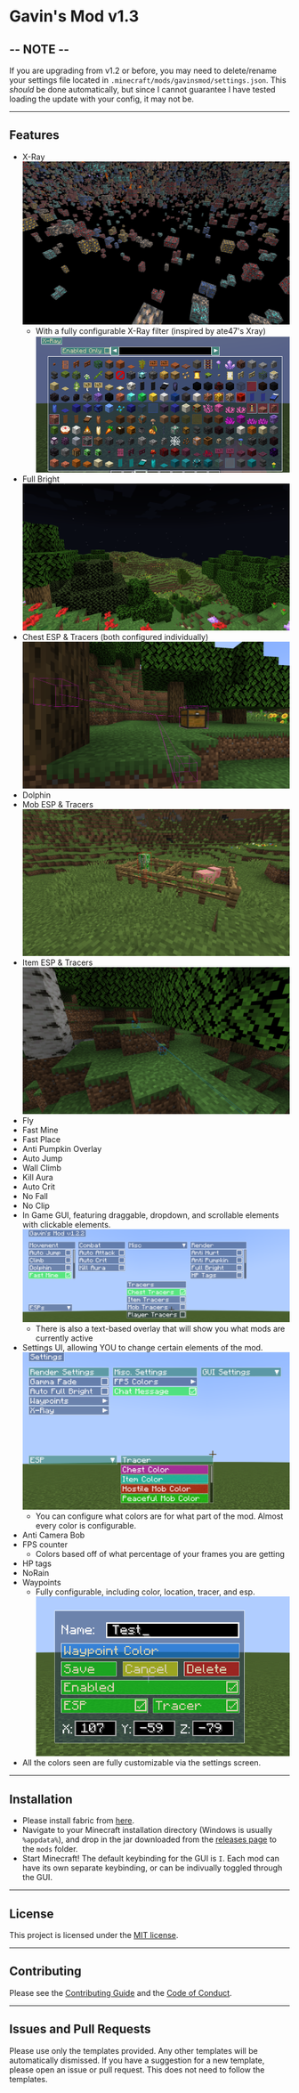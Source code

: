 # Gavin's Mod v1.3

## -- NOTE --

If you are upgrading from v1.2 or before, you may need to delete/rename your
settings file located in `.minecraft/mods/gavinsmod/settings.json`. This *should* be done
automatically, but since I cannot guarantee I have tested loading the update with your
config, it may not be.

---

## Features

- X-Ray
  ![](src/main/resources/assets/gavinsmod/screenshots/xray.png)
  - With a fully configurable X-Ray filter (inspired by ate47's Xray)
    ![](src/main/resources/assets/gavinsmod/screenshots/xray-menu.png)
- Full Bright
  ![](src/main/resources/assets/gavinsmod/screenshots/fullbright.png)
- Chest ESP & Tracers (both configured individually)
  ![](src/main/resources/assets/gavinsmod/screenshots/chests.png)
- Dolphin
- Mob ESP & Tracers
  ![](src/main/resources/assets/gavinsmod/screenshots/mobs.png)
- Item ESP & Tracers
  ![](src/main/resources/assets/gavinsmod/screenshots/items.png)
- Fly
- Fast Mine
- Fast Place
- Anti Pumpkin Overlay
- Auto Jump
- Wall Climb
- Kill Aura
- Auto Crit
- No Fall
- No Clip
- In Game GUI, featuring draggable, dropdown, and scrollable elements with clickable elements.
  ![](src/main/resources/assets/gavinsmod/screenshots/gui.png)
  - There is also a text-based overlay that will show you what mods are currently active
- Settings UI, allowing YOU to change certain elements of the mod.
  ![](src/main/resources/assets/gavinsmod/screenshots/settings.png)
  - You can configure what colors are for what part of the mod. Almost every color is configurable.
- Anti Camera Bob
- FPS counter
  - Colors based off of what percentage of your frames you are getting
- HP tags
- NoRain
- Waypoints
  - Fully configurable, including color, location, tracer, and esp.
    ![](src/main/resources/assets/gavinsmod/screenshots/waypoint.png)
- All the colors seen are fully customizable via the settings screen.
---

## Installation

- Please install fabric from [here](https://fabricmc.net/use/installer/).
- Navigate to your Minecraft installation directory (Windows is usually `%appdata%`), and drop in the jar downloaded
  from the [releases page](https://github.com/gt3ch1/minecraft-mod/releases) to the `mods` folder.
- Start Minecraft! The default keybinding for the GUI is `I`. Each mod can have its own separate keybinding, or can be
  indivually toggled through the GUI.

---

## License

This project is licensed under the [MIT license](LICENSE).

---

## Contributing

Please see the [Contributing Guide](CONTRIBUTING.md) and the [Code of Conduct](CODE_OF_CONDUCT.md).

---

## Issues and Pull Requests

Please use only the templates provided. Any other templates will be automatically dismissed.
If you have a suggestion for a new template, please open an issue or pull request. This does not
need to follow the templates.

